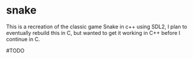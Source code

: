 # snake
This is a recreation of the classic game Snake in c++ using SDL2, I plan to eventually rebuild this in C, but wanted to get it working in C++ before I continue in C.

#TODO
